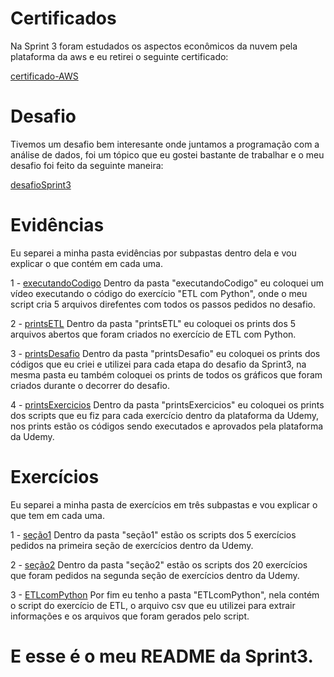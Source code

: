 # Certificados

Na Sprint 3 foram estudados os aspectos econômicos da nuvem pela plataforma da aws e eu retirei o seguinte certificado:

[certificado-AWS](certificados/aspectosEconomico-AWS.pdf)

# Desafio

Tivemos um desafio bem interesante onde juntamos a programação com a análise de dados, foi um tópico que eu gostei bastante de trabalhar e o meu desafio foi feito da seguinte maneira:

[desafioSprint3](../Sprint_2/desafio)

# Evidências

Eu separei a minha pasta evidências por subpastas dentro dela e vou explicar o que contém em cada uma.

1 - [executandoCodigo](evidências/executandoCodigo)
Dentro da pasta "executandoCodigo" eu coloquei um vídeo executando o código do exercício "ETL com Python", onde o meu script cria 5 arquivos direfentes com todos os passos pedidos no desafio.

2 - [printsETL](evidências/printsEtl)
Dentro da pasta "printsETL" eu coloquei os prints dos 5 arquivos abertos que foram criados no exercício de ETL com Python.

3 - [printsDesafio](evidências/printsDesafio)
Dentro da pasta "printsDesafio" eu coloquei os prints dos códigos que eu criei e utilizei para cada etapa do desafio da Sprint3, na mesma pasta eu também coloquei os prints de todos os gráficos que foram criados durante o decorrer do desafio.

4 - [printsExercicios](evidências/printsExercicios)
Dentro da pasta "printsExercicios" eu coloquei os prints dos scripts que eu fiz para cada exercício dentro da plataforma da Udemy, nos prints estão os códigos sendo executados e aprovados pela plataforma da Udemy.

# Exercícios

Eu separei a minha pasta de exercícios em três subpastas e vou explicar o que tem em cada uma.

1 - [seção1](exercícios/secao1exe)
Dentro da pasta "seção1" estão os scripts dos 5 exercícios pedidos na primeira seção de exercícios dentro da Udemy.

2 - [seção2](exercícios/secao2exe)
Dentro da pasta "seção2" estão os scripts dos 20 exercícios que foram pedidos na segunda seção de exercícios dentro da Udemy.

3 - [ETLcomPython](exercícios/etlComPython)
Por fim eu tenho a pasta "ETLcomPython", nela contém o script do exercício de ETL, o arquivo csv que eu utilizei para extrair informações e os arquivos que foram gerados pelo script.

# E esse é o meu README da Sprint3.